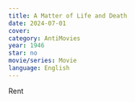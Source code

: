 ```yaml
---
title: A Matter of Life and Death
date: 2024-07-01
cover: 
category: AntiMovies
year: 1946
star: no
movie/series: Movie
language: English
---
```

Rent






